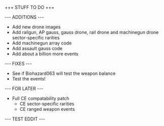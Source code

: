 +++ STUFF TO DO +++

--- ADDITIONS ---

- Add new drone images
- Add railgun, AP gauss, gauss drone, rail drone and machinegun drone sector-specific rarities
- Add machinegun array code
- Add assault gauss code
- Add about a billion more events


--- FIXES ---

- See if Biohazard063 will test the weapon balance
- Test the events!


--- FOR LATER ---

- Full CE compatability patch
  - CE sector-specific rarities
  - CE ranged weapon events

--- TEST EDDIT ---
